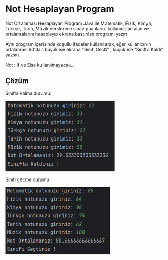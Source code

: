# Not Hesaplayan Program
Not Ortalaması Hesaplayan Program
Java ile Matematik, Fizik, Kimya, Türkçe, Tarih, Müzik derslerinin sınav puanlarını kullanıcıdan alan ve ortalamalarını hesaplayıp ekrana bastırılan programı yazın.

Aynı program içerisinde koşullu ifadeler kullanılarak, eğer kullanıcının ortalaması 60'dan büyük ise ekrana "Sınıfı Geçti" , küçük ise "Sınıfta Kaldı" yazsın.

Not : If ve Else kullanılmayacak...

## Çözüm

Sınıfta kalma durumu:

![sınıfta_kalma](./images/sınıfta%20kalma.png)

Sınıfı geçme durumu:

![sınıfı_geçme](./images/sınıfı%20geçme.png)